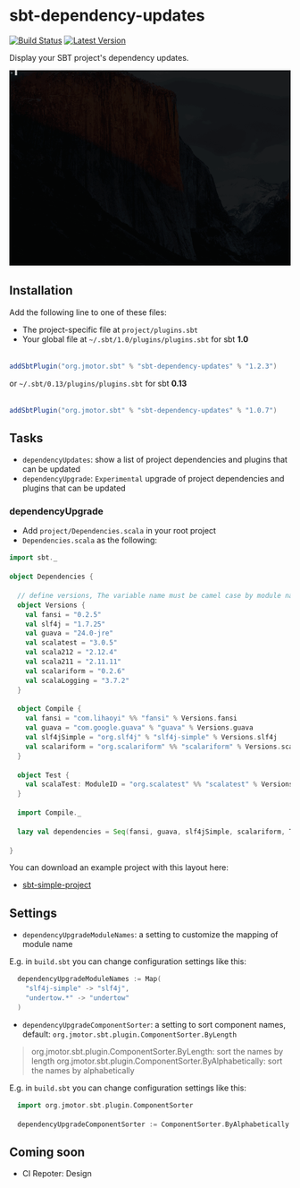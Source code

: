 # sbt-dependency-updates

[![Build Status](https://travis-ci.org/aiyanbo/sbt-dependency-updates.svg?branch=master)](https://travis-ci.org/aiyanbo/sbt-dependency-updates)
[![Latest Version](https://img.shields.io/github/release/aiyanbo/sbt-dependency-updates.svg)](https://github.com/aiyanbo/sbt-dependency-updates/releases/latest)

Display your SBT project's dependency updates.

![Dome](https://raw.githubusercontent.com/aiyanbo/paper-images/master/sbt-dependency-updates.gif)

## Installation

Add the following line to one of these files:
- The project-specific file at `project/plugins.sbt`
- Your global file at `~/.sbt/1.0/plugins/plugins.sbt` for sbt **1.0**

```scala

addSbtPlugin("org.jmotor.sbt" % "sbt-dependency-updates" % "1.2.3")

```

or `~/.sbt/0.13/plugins/plugins.sbt` for sbt **0.13**

```scala

addSbtPlugin("org.jmotor.sbt" % "sbt-dependency-updates" % "1.0.7")

```

## Tasks

- `dependencyUpdates`: show a list of project dependencies and plugins that can be updated
- `dependencyUpgrade`: `Experimental` upgrade of project dependencies and plugins that can be updated

### dependencyUpgrade

- Add `project/Dependencies.scala` in your root project
- `Dependencies.scala` as the following:

```scala
import sbt._

object Dependencies {

  // define versions, The variable name must be camel case by module name
  object Versions {
    val fansi = "0.2.5"
    val slf4j = "1.7.25"
    val guava = "24.0-jre"
    val scalatest = "3.0.5"
    val scala212 = "2.12.4"
    val scala211 = "2.11.11"
    val scalariform = "0.2.6"
    val scalaLogging = "3.7.2"
  }

  object Compile {
    val fansi = "com.lihaoyi" %% "fansi" % Versions.fansi
    val guava = "com.google.guava" % "guava" % Versions.guava
    val slf4jSimple = "org.slf4j" % "slf4j-simple" % Versions.slf4j
    val scalariform = "org.scalariform" %% "scalariform" % Versions.scalariform
  }

  object Test {
    val scalaTest: ModuleID = "org.scalatest" %% "scalatest" % Versions.scalatest % "test"
  }

  import Compile._

  lazy val dependencies = Seq(fansi, guava, slf4jSimple, scalariform, Test.scalaTest)

}

```

You can download an example project with this layout here:

- [sbt-simple-project](https://github.com/aiyanbo/sbt-simple-project)

## Settings

- `dependencyUpgradeModuleNames`: a setting to customize the mapping of module name

E.g. in `build.sbt` you can change configuration settings like this:

```scala
  dependencyUpgradeModuleNames := Map(
    "slf4j-simple" -> "slf4j",
    "undertow.*" -> "undertow"
  )
```

- `dependencyUpgradeComponentSorter`: a setting to sort component names, default: `org.jmotor.sbt.plugin.ComponentSorter.ByLength`

> org.jmotor.sbt.plugin.ComponentSorter.ByLength: sort the names by length
> org.jmotor.sbt.plugin.ComponentSorter.ByAlphabetically: sort the names by alphabetically

E.g. in `build.sbt` you can change configuration settings like this:

```scala
  import org.jmotor.sbt.plugin.ComponentSorter
  
  dependencyUpgradeComponentSorter := ComponentSorter.ByAlphabetically
```

## Coming soon
- CI Repoter: Design
